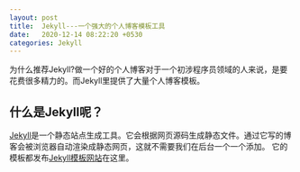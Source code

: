 ```yaml
---
layout: post
title:  Jekyll---一个强大的个人博客模板工具
date:   2020-12-14 08:22:20 +0530
categories: Jekyll
---
```

为什么推荐Jekyll?做一个好的个人博客对于一个初涉程序员领域的人来说，是要花费很多精力的。而Jekyll里提供了大量个人博客模板。
## 什么是Jekyll呢？
[Jekyll]是一个静态站点生成工具。它会根据网页源码生成静态文件。通过它写的博客会被浏览器自动渲染成静态网页，这就不需要我们在后台一个一个添加。
它的模板都发布[Jekyll模板网站]在这里。

[Jekyll]:http://jekyllrb.com/
[Jekyll模板网站]:http://jekyllthemes.org/